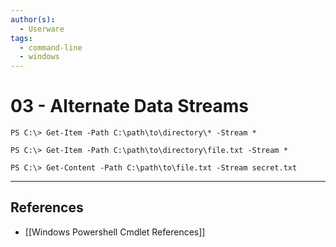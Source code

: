```yaml
---
author(s):
  - Userware
tags:
  - command-line
  - windows
---
```

# 03 - Alternate Data Streams

```
PS C:\> Get-Item -Path C:\path\to\directory\* -Stream *

PS C:\> Get-Item -Path C:\path\to\directory\file.txt -Stream *

PS C:\> Get-Content -Path C:\path\to\file.txt -Stream secret.txt
```

---
## References

- [[Windows Powershell Cmdlet References]]
